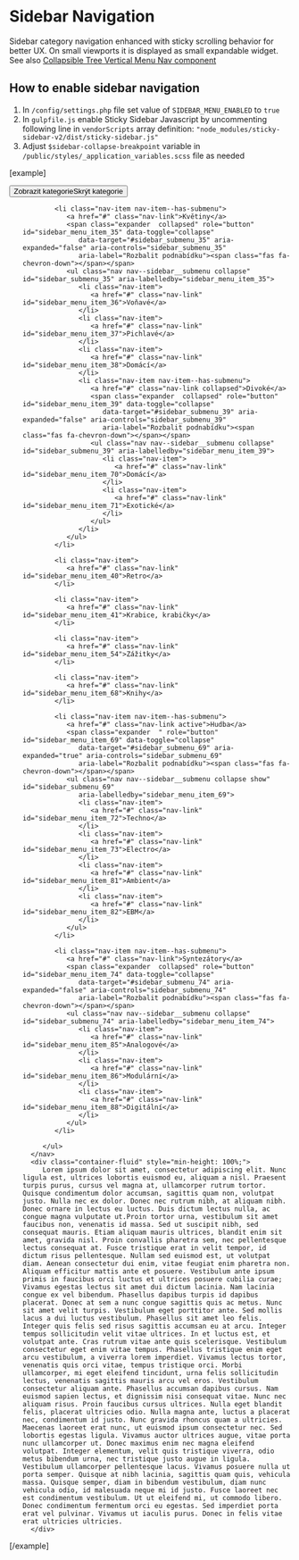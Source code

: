 Sidebar Navigation
==================

Sidebar category navigation enhanced with sticky scrolling behavior for better UX. On small viewports it is displayed as small expandable widget. See also [Collapsible Tree Vertical Menu Nav component](/styleguides/components%3Alist-tree/)

## How to enable sidebar navigation

1. In <code>/config/settings.php</code> file set value of <code>SIDEBAR_MENU_ENABLED</code> to <code>true</code>
2. In <code>gulpfile.js</code> enable Sticky Sidebar Javascript by uncommenting following line in <code>vendorScripts</code> array definition: 
   <code>"node_modules/sticky-sidebar-v2/dist/sticky-sidebar.js"</code>
3. Adjust <code>$sidebar-collapse-breakpoint</code> variable in <code>/public/styles/_application_variables.scss</code> file  as needed

[example]
<div class="body has-nav-section">
   <div class="body__sticky-container">
      <nav class="nav-section">
         <button class="sidebar-toggle js-sidebar-toggle"><span class="sidebar-toggle__text-hidden">Zobrazit
               kategorie</span><span class="sidebar-toggle__text-shown">Skrýt kategorie</span><span
               class="sidebar-toggle__icon"><span class="fas fa-chevron-down"></span></span></button>
         <ul class="nav nav--sidebar nav--sidebar--borders-sm" id="sidebar_menu" style="position: relative;">
      
            <li class="nav-item nav-item--has-submenu">
               <a href="#" class="nav-link">Květiny</a>
               <span class="expander  collapsed" role="button" id="sidebar_menu_item_35" data-toggle="collapse"
                  data-target="#sidebar_submenu_35" aria-expanded="false" aria-controls="sidebar_submenu_35"
                  aria-label="Rozbalit podnabídku"><span class="fas fa-chevron-down"></span></span>
               <ul class="nav nav--sidebar__submenu collapse" id="sidebar_submenu_35" aria-labelledby="sidebar_menu_item_35">
                  <li class="nav-item">
                     <a href="#" class="nav-link" id="sidebar_menu_item_36">Voňavé</a>
                  </li>
                  <li class="nav-item">
                     <a href="#" class="nav-link" id="sidebar_menu_item_37">Pichlavé</a>
                  </li>
                  <li class="nav-item">
                     <a href="#" class="nav-link" id="sidebar_menu_item_38">Domácí</a>
                  </li>
                  <li class="nav-item nav-item--has-submenu">
                     <a href="#" class="nav-link collapsed">Divoké</a>
                     <span class="expander  collapsed" role="button" id="sidebar_menu_item_39" data-toggle="collapse"
                        data-target="#sidebar_submenu_39" aria-expanded="false" aria-controls="sidebar_submenu_39"
                        aria-label="Rozbalit podnabídku"><span class="fas fa-chevron-down"></span></span>
                     <ul class="nav nav--sidebar__submenu collapse" id="sidebar_submenu_39" aria-labelledby="sidebar_menu_item_39">
                        <li class="nav-item">
                           <a href="#" class="nav-link" id="sidebar_menu_item_70">Domácí</a>
                        </li>
                        <li class="nav-item">
                           <a href="#" class="nav-link" id="sidebar_menu_item_71">Exotické</a>
                        </li>
                     </ul>
                  </li>
               </ul>
            </li>
      
            <li class="nav-item">
               <a href="#" class="nav-link" id="sidebar_menu_item_40">Retro</a>
            </li>
      
            <li class="nav-item">
               <a href="#" class="nav-link" id="sidebar_menu_item_41">Krabice, krabičky</a>
            </li>
      
            <li class="nav-item">
               <a href="#" class="nav-link" id="sidebar_menu_item_54">Zážitky</a>
            </li>
      
            <li class="nav-item">
               <a href="#" class="nav-link" id="sidebar_menu_item_68">Knihy</a>
            </li>
      
            <li class="nav-item nav-item--has-submenu">
               <a href="#" class="nav-link active">Hudba</a>
               <span class="expander  " role="button" id="sidebar_menu_item_69" data-toggle="collapse"
                  data-target="#sidebar_submenu_69" aria-expanded="true" aria-controls="sidebar_submenu_69"
                  aria-label="Rozbalit podnabídku"><span class="fas fa-chevron-down"></span></span>
               <ul class="nav nav--sidebar__submenu collapse show" id="sidebar_submenu_69"
                  aria-labelledby="sidebar_menu_item_69">
                  <li class="nav-item">
                     <a href="#" class="nav-link" id="sidebar_menu_item_72">Techno</a>
                  </li>
                  <li class="nav-item">
                     <a href="#" class="nav-link" id="sidebar_menu_item_73">Electro</a>
                  </li>
                  <li class="nav-item">
                     <a href="#" class="nav-link" id="sidebar_menu_item_81">Ambient</a>
                  </li>
                  <li class="nav-item">
                     <a href="#" class="nav-link" id="sidebar_menu_item_82">EBM</a>
                  </li>
               </ul>
            </li>
      
            <li class="nav-item nav-item--has-submenu">
               <a href="#" class="nav-link">Syntezátory</a>
               <span class="expander  collapsed" role="button" id="sidebar_menu_item_74" data-toggle="collapse"
                  data-target="#sidebar_submenu_74" aria-expanded="false" aria-controls="sidebar_submenu_74"
                  aria-label="Rozbalit podnabídku"><span class="fas fa-chevron-down"></span></span>
               <ul class="nav nav--sidebar__submenu collapse" id="sidebar_submenu_74" aria-labelledby="sidebar_menu_item_74">
                  <li class="nav-item">
                     <a href="#" class="nav-link" id="sidebar_menu_item_85">Analogové</a>
                  </li>
                  <li class="nav-item">
                     <a href="#" class="nav-link" id="sidebar_menu_item_86">Modulární</a>
                  </li>
                  <li class="nav-item">
                     <a href="#" class="nav-link" id="sidebar_menu_item_88">Digitální</a>
                  </li>
               </ul>
            </li>
      
         </ul>
      </nav>
      <div class="container-fluid" style="min-height: 100%;">
         Lorem ipsum dolor sit amet, consectetur adipiscing elit. Nunc ligula est, ultrices lobortis euismod eu, aliquam a nisl. Praesent turpis purus, cursus vel magna at, ullamcorper rutrum tortor. Quisque condimentum dolor accumsan, sagittis quam non, volutpat justo. Nulla nec ex dolor. Donec nec rutrum nibh, at aliquam nibh. Donec ornare in lectus eu luctus. Duis dictum lectus nulla, ac congue magna vulputate ut.Proin tortor urna, vestibulum sit amet faucibus non, venenatis id massa. Sed ut suscipit nibh, sed consequat mauris. Etiam aliquam mauris ultrices, blandit enim sit amet, gravida nisl. Proin convallis pharetra sem, nec pellentesque lectus consequat at. Fusce tristique erat in velit tempor, id dictum risus pellentesque. Nullam sed euismod est, ut volutpat diam. Aenean consectetur dui enim, vitae feugiat enim pharetra non. Aliquam efficitur mattis ante et posuere. Vestibulum ante ipsum primis in faucibus orci luctus et ultrices posuere cubilia curae; Vivamus egestas lectus sit amet dui dictum lacinia. Nam lacinia congue ex vel bibendum. Phasellus dapibus turpis id dapibus placerat. Donec at sem a nunc congue sagittis quis ac metus. Nunc sit amet velit turpis. Vestibulum eget porttitor ante. Sed mollis lacus a dui luctus vestibulum. Phasellus sit amet leo felis. Integer quis felis sed risus sagittis accumsan eu at arcu. Integer tempus sollicitudin velit vitae ultrices. In et luctus est, et volutpat ante. Cras rutrum vitae ante quis scelerisque. Vestibulum consectetur eget enim vitae tempus. Phasellus tristique enim eget arcu vestibulum, a viverra lorem imperdiet. Vivamus lectus tortor, venenatis quis orci vitae, tempus tristique orci. Morbi ullamcorper, mi eget eleifend tincidunt, urna felis sollicitudin lectus, venenatis sagittis mauris arcu vel eros. Vestibulum consectetur aliquam ante. Phasellus accumsan dapibus cursus. Nam euismod sapien lectus, et dignissim nisi consequat vitae. Nunc nec aliquam risus. Proin faucibus cursus ultrices. Nulla eget blandit felis, placerat ultricies odio. Nulla magna ante, luctus a placerat nec, condimentum id justo. Nunc gravida rhoncus quam a ultricies. Maecenas laoreet erat nunc, ut euismod ipsum consectetur nec. Sed lobortis egestas ligula. Vivamus auctor ultrices augue, vitae porta nunc ullamcorper ut. Donec maximus enim nec magna eleifend volutpat. Integer elementum, velit quis tristique viverra, odio metus bibendum urna, nec tristique justo augue in ligula. Vestibulum ullamcorper pellentesque lacus. Vivamus posuere nulla ut porta semper. Quisque at nibh lacinia, sagittis quam quis, vehicula massa. Quisque semper, diam in bibendum vestibulum, diam nunc vehicula odio, id malesuada neque mi id justo. Fusce laoreet nec est condimentum vestibulum. Ut ut eleifend mi, ut commodo libero. Donec condimentum fermentum orci eu egestas. Sed imperdiet porta erat vel pulvinar. Vivamus ut iaculis purus. Donec in felis vitae erat ultricies ultricies. 
      </div>
   </div>
</div>
[/example]